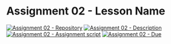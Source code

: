 # Assignment 02 - Lesson Name

[![Assignment 02 - Repository](https://img.shields.io/badge/Assignment02-Repository-blue?style=for-the-badge&logo=open%20badges)](#)
[![Assignment 02 - Description](https://img.shields.io/badge/Assignment02-Description-blue?style=for-the-badge&logo=open%20badges)](https://wellesley-bisc195.github.io/BISC195.jl/stable/Assignments/Assignment02.html)
[![Assignment 02 - Assignment script](https://img.shields.io/badge/Assignment02-Script-blue?style=for-the-badge)](https://wellesley-bisc195.github.io/BISC195.jl/stable/Assignments/assignment02-code.html)
[![Assignment 02 - Due](https://img.shields.io/badge/Due-6%2F11%2F2020-orange?style=for-the-badge&logo=open%20badges)](https://wellesley-bisc195.github.io/BISC195.jl/stable/Assignments/Assignment02.html)

